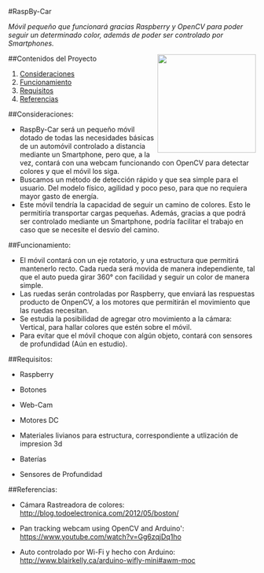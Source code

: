 #RaspBy-Car
	
*Móvil pequeño que funcionará gracias Raspberry y OpenCV para poder seguir un determinado color, además de poder ser controlado por Smartphones.*

<IMG SRC=http://blog.todoelectronica.com/wp-content/uploads/2012/05/tracking-arduino-1.jpg WIDTH=200 HEIGTH=100 ALIGN=RIGHT />

##Contenidos del Proyecto
1. [Consideraciones](#consideraciones)
2. [Funcionamiento](#funcionamiento)
3. [Requisitos](#requisitos)
4. [Referencias](#referencias)

##Consideraciones:
	

- RaspBy-Car será un pequeño móvil dotado de todas las necesidades básicas de un automóvil controlado a distancia mediante un Smartphone, pero que, a la vez, contará con una webcam funcionando con OpenCV para detectar colores y que el móvil los siga.
- Buscamos un método de detección rápido y que sea simple para el usuario. Del modelo físico, agilidad y poco peso, para que no requiera mayor gasto de energía.
- Este móvil tendría la capacidad de seguir un camino de colores. Esto le permitiría transportar cargas pequeñas. Además, gracias a que podrá ser controlado mediante un Smartphone, podría facilitar el trabajo en  caso que se necesite el desvío del camino.




##Funcionamiento:


- El móvil contará con un eje rotatorio, y una estructura que permitirá mantenerlo recto. Cada rueda será movida de manera independiente, tal que el auto pueda girar 360° con facilidad y seguir un color de manera simple.
- Las ruedas serán controladas por Raspberry, que enviará las respuestas producto de OnpenCV, a los motores que permitirán el movimiento que las ruedas necesitan.
- Se estudia la posibilidad de agregar otro movimiento a la cámara: Vertical, para hallar colores que estén sobre el móvil.
- Para evitar que el móvil choque con algún objeto, contará con sensores de profundidad (Aún en estudio).

##Requisitos:


- Raspberry
 
- Botones

- Web-Cam

- Motores DC

- Materiales livianos para estructura, correspondiente a utlización de impresion 3d

- Baterías

- Sensores de Profundidad
	

##Referencias:

 
 - Cámara Rastreadora de colores: http://blog.todoelectronica.com/2012/05/boston/
 

 - Pan tracking webcam using OpenCV and Arduino': https://www.youtube.com/watch?v=Gg6zqjDq1ho


 - Auto controlado por Wi-Fi y hecho con Arduino: http://www.blairkelly.ca/arduino-wifly-mini#awm-moc
